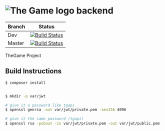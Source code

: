 # ![The Game logo](https://github.com/jwillp/thegame-frontend/blob/dev/src/assets/images/logo.png?raw=true) backend

|Branch | Status |
|-------|--------|
|Dev   | [![Build Status](https://travis-ci.org/jwillp/thegame-backend.svg?branch=dev)](https://travis-ci.org/jwillp/thegame-backend)   |
|Master | [![Build Status](https://travis-ci.org/jwillp/thegame-backend.svg?branch=master)](https://travis-ci.org/jwillp/thegame-backend) |    

TheGame Project



## Build Instructions

```bash
$ composer install


$ mkdir -p var/jwt

# give it a password like tgapi
$ openssl genrsa -out var/jwt/private.pem -aes256 4096

# give it the same password (tgapi)
$ openssl rsa -pubout -in var/jwt/private.pem -out var/jwt/public.pem
```
